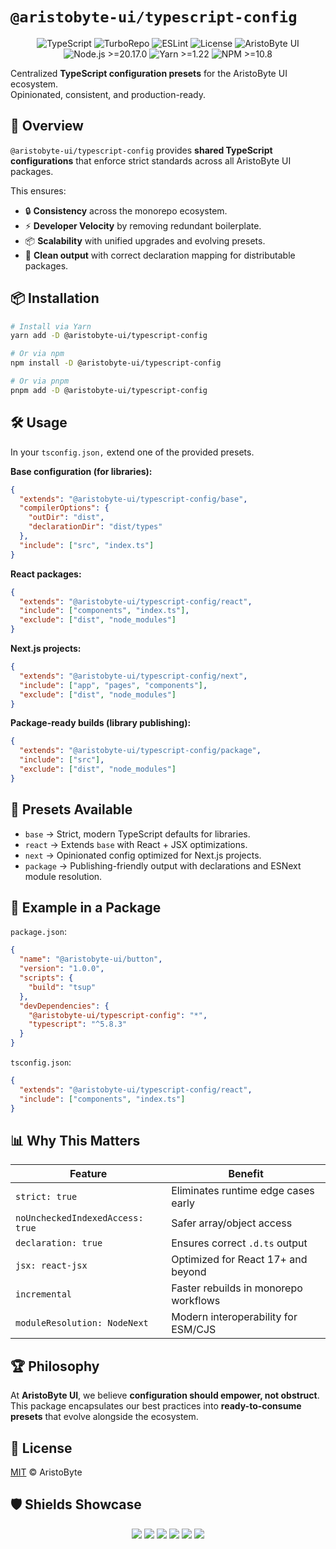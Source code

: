 # `@aristobyte-ui/typescript-config`

<p align="center">
  <img src="https://img.shields.io/badge/TypeScript-5.8-blue?style=for-the-badge&logo=typescript&logoColor=white" alt="TypeScript" />
  <img src="https://img.shields.io/badge/Build-Turbo-green?style=for-the-badge&logo=turbo&logoColor=white" alt="TurboRepo" />
  <img src="https://img.shields.io/badge/Lint-Strict-red?style=for-the-badge&logo=eslint&logoColor=white" alt="ESLint" />
  <img src="https://img.shields.io/badge/License-MIT-black?style=for-the-badge&logo=open-source-initiative&logoColor=white" alt="License" />
  <img src="https://img.shields.io/badge/AristoByte-UI-purple?style=for-the-badge&logo=react&logoColor=white" alt="AristoByte UI" />
  <img src="https://img.shields.io/badge/Node-20.17.0+-339933?style=for-the-badge&logo=node.js&logoColor=white" alt="Node.js >=20.17.0" />
  <img src="https://img.shields.io/badge/Yarn-1.22+-2C8EBB?style=for-the-badge&logo=yarn&logoColor=white" alt="Yarn >=1.22" />
  <img src="https://img.shields.io/badge/NPM-10.8+-CB3837?style=for-the-badge&logo=npm&logoColor=white" alt="NPM >=10.8" />
</p>

Centralized **TypeScript configuration presets** for the AristoByte UI ecosystem.  
Opinionated, consistent, and production-ready.

## 🚀 Overview

`@aristobyte-ui/typescript-config` provides **shared TypeScript configurations** that enforce strict standards across all AristoByte UI packages.

This ensures:

- 🔒 **Consistency** across the monorepo ecosystem.
- ⚡ **Developer Velocity** by removing redundant boilerplate.
- 📦 **Scalability** with unified upgrades and evolving presets.
- 🧹 **Clean output** with correct declaration mapping for distributable packages.

## 📦 Installation

```bash
# Install via Yarn
yarn add -D @aristobyte-ui/typescript-config

# Or via npm
npm install -D @aristobyte-ui/typescript-config

# Or via pnpm
pnpm add -D @aristobyte-ui/typescript-config
```

## 🛠 Usage

In your `tsconfig.json,` extend one of the provided presets.

**Base configuration (for libraries):**

```json
{
  "extends": "@aristobyte-ui/typescript-config/base",
  "compilerOptions": {
    "outDir": "dist",
    "declarationDir": "dist/types"
  },
  "include": ["src", "index.ts"]
}
```

**React packages:**

```json
{
  "extends": "@aristobyte-ui/typescript-config/react",
  "include": ["components", "index.ts"],
  "exclude": ["dist", "node_modules"]
}
```

**Next.js projects:**

```json
{
  "extends": "@aristobyte-ui/typescript-config/next",
  "include": ["app", "pages", "components"],
  "exclude": ["dist", "node_modules"]
}
```

**Package-ready builds (library publishing):**

```json
{
  "extends": "@aristobyte-ui/typescript-config/package",
  "include": ["src"],
  "exclude": ["dist", "node_modules"]
}
```

## 📂 Presets Available

- `base` → Strict, modern TypeScript defaults for libraries.
- `react` → Extends `base` with React + JSX optimizations.
- `next` → Opinionated config optimized for Next.js projects.
- `package` → Publishing-friendly output with declarations and ESNext module resolution.

## 🔧 Example in a Package

`package.json`:

```json
{
  "name": "@aristobyte-ui/button",
  "version": "1.0.0",
  "scripts": {
    "build": "tsup"
  },
  "devDependencies": {
    "@aristobyte-ui/typescript-config": "*",
    "typescript": "^5.8.3"
  }
}
```

`tsconfig.json`:

```json
{
  "extends": "@aristobyte-ui/typescript-config/react",
  "include": ["components", "index.ts"]
}
```

## 📊 Why This Matters

| Feature                          | Benefit                               |
| -------------------------------- | ------------------------------------- |
| `strict: true`                   | Eliminates runtime edge cases early   |
| `noUncheckedIndexedAccess: true` | Safer array/object access             |
| `declaration: true`              | Ensures correct `.d.ts` output        |
| `jsx: react-jsx`                 | Optimized for React 17+ and beyond    |
| `incremental`                    | Faster rebuilds in monorepo workflows |
| `moduleResolution: NodeNext`     | Modern interoperability for ESM/CJS   |

## 🏆 Philosophy

At **AristoByte UI**, we believe **configuration should empower, not obstruct**.  
This package encapsulates our best practices into **ready-to-consume presets** that evolve alongside the ecosystem.

## 📜 License

[MIT](./LICENSE) © AristoByte

## 🛡 Shields Showcase

<p align="center">
  <img src="https://img.shields.io/badge/Consistency-100%25-green?style=for-the-badge&logo=typescript" />
  <img src="https://img.shields.io/badge/Maintained-Active-brightgreen?style=for-the-badge&logo=github" />
  <img src="https://img.shields.io/badge/Strictness-High-critical?style=for-the-badge&logo=eslint" />
  <img src="https://img.shields.io/badge/Declarations-Enabled-blue?style=for-the-badge&logo=typescript" />
  <img src="https://img.shields.io/badge/Monorepo-Turbo-green?style=for-the-badge&logo=monorepo" />
  <img src="https://img.shields.io/badge/Interop-ESM%2FCJS-orange?style=for-the-badge&logo=javascript" />
</p>
